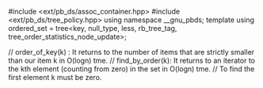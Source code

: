 #include <ext/pb_ds/assoc_container.hpp>
#include <ext/pb_ds/tree_policy.hpp>
using namespace __gnu_pbds;
template<typename key>
using ordered_set = tree<key, null_type, less<key>, rb_tree_tag, tree_order_statistics_node_update>;

// order_of_key(k) : It returns to the number of items that are strictly smaller than our item k in O(logn) tme.
// find_by_order(k): It returns to an iterator to the kth element (counting from zero) in the set in O(logn) tme.
// To find the first element k must be zero.